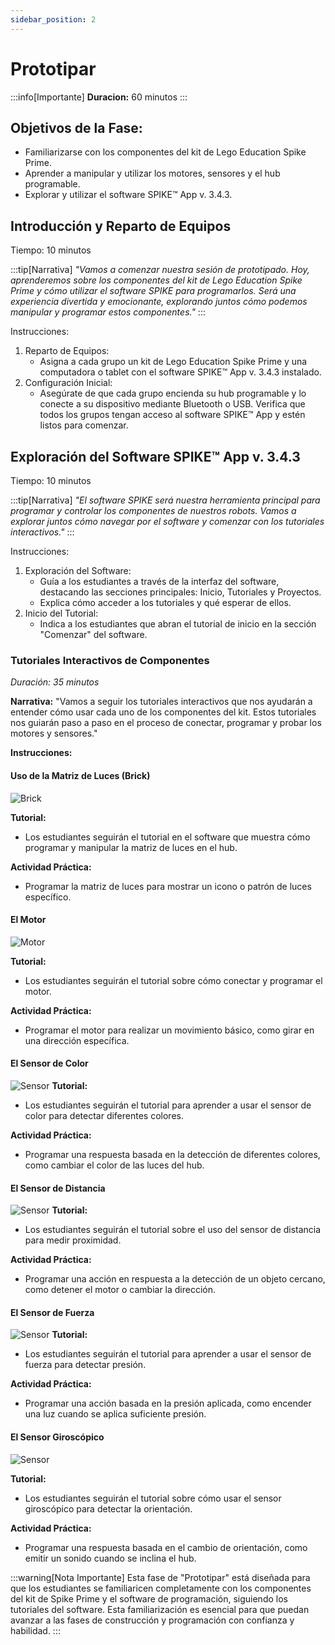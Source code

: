```yaml
---
sidebar_position: 2
---
```


# Prototipar

:::info[Importante]
**Duracion:** 60 minutos
:::

## Objetivos de la Fase:
- Familiarizarse con los componentes del kit de Lego Education Spike Prime.
- Aprender a manipular y utilizar los motores, sensores y el hub programable.
- Explorar y utilizar el software SPIKE™ App v. 3.4.3.

## Introducción y Reparto de Equipos

Tiempo: 10 minutos

:::tip[Narrativa]
_"Vamos a comenzar nuestra sesión de prototipado. Hoy, aprenderemos sobre los componentes del kit de Lego Education Spike Prime y cómo utilizar el software SPIKE para programarlos. Será una experiencia divertida y emocionante, explorando juntos cómo podemos manipular y programar estos componentes."_
:::



Instrucciones:
1. Reparto de Equipos:
    - Asigna a cada grupo un kit de Lego Education Spike Prime y una computadora o tablet con el software SPIKE™ App v. 3.4.3 instalado.
2. Configuración Inicial:
    - Asegúrate de que cada grupo encienda su hub programable y lo conecte a su dispositivo mediante Bluetooth o USB.
Verifica que todos los grupos tengan acceso al software SPIKE™ App y estén listos para comenzar.

## Exploración del Software SPIKE™ App v. 3.4.3
Tiempo: 10 minutos

:::tip[Narrativa]
_"El software SPIKE será nuestra herramienta principal para programar y controlar los componentes de nuestros robots. Vamos a explorar juntos cómo navegar por el software y comenzar con los tutoriales interactivos."_
:::

Instrucciones:
1. Exploración del Software:
    * Guía a los estudiantes a través de la interfaz del software, destacando las secciones principales: Inicio, Tutoriales y Proyectos.
    * Explica cómo acceder a los tutoriales y qué esperar de ellos.
2. Inicio del Tutorial:
    * Indica a los estudiantes que abran el tutorial de inicio en la sección "Comenzar" del software.


### Tutoriales Interactivos de Componentes
*Duración: 35 minutos*

**Narrativa:**
"Vamos a seguir los tutoriales interactivos que nos ayudarán a entender cómo usar cada uno de los componentes del kit. Estos tutoriales nos guiarán paso a paso en el proceso de conectar, programar y probar los motores y sensores."

**Instrucciones:**

#### Uso de la Matriz de Luces (Brick)
![Brick](./img/lego/spike-brick.png)

**Tutorial:**
- Los estudiantes seguirán el tutorial en el software que muestra cómo programar y manipular la matriz de luces en el hub.

**Actividad Práctica:**
- Programar la matriz de luces para mostrar un icono o patrón de luces específico.

#### El Motor

![Motor](./img/lego/spike-motor.png)

**Tutorial:**
- Los estudiantes seguirán el tutorial sobre cómo conectar y programar el motor.

**Actividad Práctica:**
- Programar el motor para realizar un movimiento básico, como girar en una dirección específica.

#### El Sensor de Color

![Sensor](./img/lego/spike-color-sensor.png)
**Tutorial:**
- Los estudiantes seguirán el tutorial para aprender a usar el sensor de color para detectar diferentes colores.

**Actividad Práctica:**
- Programar una respuesta basada en la detección de diferentes colores, como cambiar el color de las luces del hub.

#### El Sensor de Distancia
![Sensor](./img/lego/spike-distance.png)
**Tutorial:**
- Los estudiantes seguirán el tutorial sobre el uso del sensor de distancia para medir proximidad.

**Actividad Práctica:**
- Programar una acción en respuesta a la detección de un objeto cercano, como detener el motor o cambiar la dirección.

#### El Sensor de Fuerza

![Sensor](./img/lego/spike-force.png)
**Tutorial:**
- Los estudiantes seguirán el tutorial para aprender a usar el sensor de fuerza para detectar presión.

**Actividad Práctica:**
- Programar una acción basada en la presión aplicada, como encender una luz cuando se aplica suficiente presión.

#### El Sensor Giroscópico

![Sensor](./img/lego/spike-brick-gyro.png)

**Tutorial:**
- Los estudiantes seguirán el tutorial sobre cómo usar el sensor giroscópico para detectar la orientación.

**Actividad Práctica:**
- Programar una respuesta basada en el cambio de orientación, como emitir un sonido cuando se inclina el hub.


:::warning[Nota Importante]
Esta fase de "Prototipar" está diseñada para que los estudiantes se familiaricen completamente con los componentes del kit de Spike Prime y el software de programación, siguiendo los tutoriales del software. Esta familiarización es esencial para que puedan avanzar a las fases de construcción y programación con confianza y habilidad.
:::



